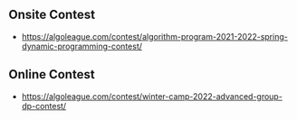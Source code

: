 Onsite Contest
--------------
* https://algoleague.com/contest/algorithm-program-2021-2022-spring-dynamic-programming-contest/

Online Contest
--------------
* https://algoleague.com/contest/winter-camp-2022-advanced-group-dp-contest/
